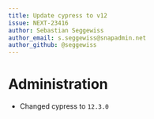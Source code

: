 ```yaml
---
title: Update cypress to v12
issue: NEXT-23416
author: Sebastian Seggewiss
author_email: s.seggewiss@snapadmin.net
author_github: @seggewiss
---
```

# Administration
* Changed cypress to `12.3.0`
